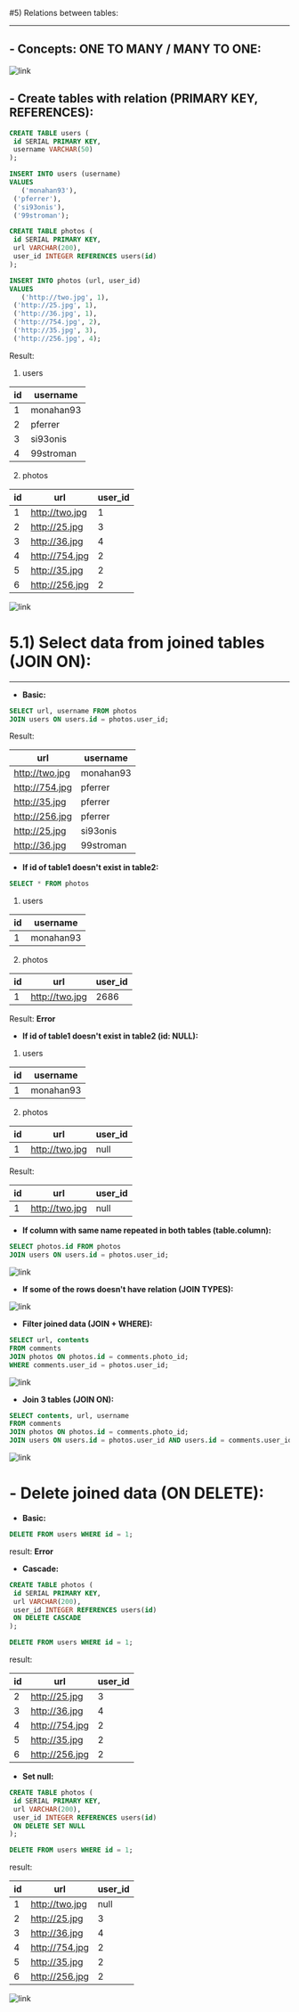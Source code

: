 #5) Relations between tables:

---

## - Concepts: ONE TO MANY / MANY TO ONE:
![link](https://drive.google.com/uc?id=1Hk3QN_KgQsuucXoiz8sS_eSm1rrLmqVB)

## - Create tables with relation (PRIMARY KEY, REFERENCES):
 ```sql
CREATE TABLE users (
  id SERIAL PRIMARY KEY,
  username VARCHAR(50)
);

INSERT INTO users (username)
VALUES
	('monahan93'),
  ('pferrer'),
  ('si93onis'),
  ('99stroman');

CREATE TABLE photos (
  id SERIAL PRIMARY KEY,
  url VARCHAR(200),
  user_id INTEGER REFERENCES users(id)
);

INSERT INTO photos (url, user_id)
VALUES
	('http://two.jpg', 1),
  ('http://25.jpg', 1),
  ('http://36.jpg', 1),
  ('http://754.jpg', 2),
  ('http://35.jpg', 3),
  ('http://256.jpg', 4);
 ```
Result: 
 1) users

| id   | username  |
|------|-----------|
| 1    | monahan93 |
| 2    | pferrer   |
| 3    | si93onis  |
| 4    | 99stroman |

2) photos

 | id   | url               | user_id  |
 |------|-------------------|----------|
 | 1    | http://two.jpg    | 1        |
 | 2    | http://25.jpg     | 3        |
 | 3    | http://36.jpg     | 4        |
 | 4    | http://754.jpg    | 2        |
 | 5    | http://35.jpg     | 2        |
 | 6    | http://256.jpg    | 2        |
 
![link](https://drive.google.com/uc?id=1T0fglgZVUTgzWr7az4EuvhgpzBP9VfZI)


# 5.1) Select data from joined tables (JOIN ON):  

---

 - **Basic:**
 ```sql
 SELECT url, username FROM photos
 JOIN users ON users.id = photos.user_id;
 ```
Result:

 | url               | username  |
 |-------------------|-----------|
 | http://two.jpg    | monahan93 |
 | http://754.jpg    | pferrer   |
 | http://35.jpg     | pferrer   |
 | http://256.jpg    | pferrer   |
 | http://25.jpg     | si93onis  |
 | http://36.jpg     | 99stroman |
 
 - **If id of table1 doesn't exist in table2:**  
 ```sql
 SELECT * FROM photos
 ```
1) users

 | id   | username  |
 |------|-----------|
 | 1    | monahan93 |

2) photos

 | id   | url               | user_id  |
 |------|-------------------|----------|
 | 1    | http://two.jpg    | 2686     |
 
Result: **Error**    
 - **If id of table1 doesn't exist in table2 (id: NULL):**  
1) users

 | id   | username  |
 |------|-----------|
 | 1    | monahan93 |

2) photos

 | id   | url               | user_id  |
 |------|-------------------|----------|
 | 1    | http://two.jpg    | null     | 
 
Result:

 | id   | url               | user_id  |
 |------|-------------------|----------|
 | 1    | http://two.jpg    | null     |

 - **If column with same name repeated in both tables (table.column):**
 ```sql
SELECT photos.id FROM photos
JOIN users ON users.id = photos.user_id;
 ```
![link](https://drive.google.com/uc?id=1Ruokio9nZ2kiyAZgouDzGpNQ-f6PdATz)

 - **If some of the rows doesn't have relation (JOIN TYPES):**  

![link](https://drive.google.com/uc?id=1JvMmO2aZzxLMbyT3_6KEfhcNN014CV4a)

 - **Filter joined data (JOIN + WHERE):**
 ```sql
SELECT url, contents
FROM comments
JOIN photos ON photos.id = comments.photo_id;
WHERE comments.user_id = photos.user_id;
 ```
![link](https://drive.google.com/uc?id=10jVMi3Z_JRnBeFJhTAzgmRkgKtsHTQ5T)

 - **Join 3 tables (JOIN ON):**
 ```sql
SELECT contents, url, username
FROM comments
JOIN photos ON photos.id = comments.photo_id;
JOIN users ON users.id = photos.user_id AND users.id = comments.user_id
 ```
![link](https://drive.google.com/uc?id=1Io8I2dBaQszIkWCqsgRBfsQ8Gpu6EqfA)

# - Delete joined data (ON DELETE):  
 - **Basic:**
 ```sql
DELETE FROM users WHERE id = 1;
 ```
result: **Error**    
 - **Cascade:**
 ```sql
CREATE TABLE photos (
  id SERIAL PRIMARY KEY,
  url VARCHAR(200),
  user_id INTEGER REFERENCES users(id)
  ON DELETE CASCADE
);

DELETE FROM users WHERE id = 1;
 ```
result:

| id   | url               | user_id  |
|------|-------------------|----------|
| 2    | http://25.jpg     | 3        |
| 3    | http://36.jpg     | 4        |
| 4    | http://754.jpg    | 2        |
| 5    | http://35.jpg     | 2        |
| 6    | http://256.jpg    | 2        |

 - **Set null:**
 ```sql
CREATE TABLE photos (
  id SERIAL PRIMARY KEY,
  url VARCHAR(200),
  user_id INTEGER REFERENCES users(id)
  ON DELETE SET NULL
);

DELETE FROM users WHERE id = 1;
 ```
result:

| id   | url               | user_id  |
|------|-------------------|----------|
| 1    | http://two.jpg    | null     |
| 2    | http://25.jpg     | 3        |
| 3    | http://36.jpg     | 4        |
| 4    | http://754.jpg    | 2        |
| 5    | http://35.jpg     | 2        |
| 6    | http://256.jpg    | 2        |

![link](https://drive.google.com/uc?id=1JyxYvcPwbZIWnjYBVBrqJzn4e9hw6UJh)